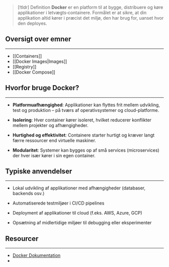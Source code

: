 > [!tldr] Definition
**Docker** er en platform til at bygge, distribuere og køre applikationer i letvægts‑containere. Formålet er at sikre, at din applikation altid kører i præcist det miljø, den har brug for, uanset hvor den deployes.

## Oversigt over emner
---
- [[Containers]]  
- [[Docker Images|Images]]  
- [[Registry]]  
- [[Docker Compose]]

## Hvorfor bruge Docker?
---
- **Platformuafhængighed**: Applikationer kan flyttes frit mellem udvikling, test og produktion – på tværs af operativsystemer og cloud-platforme.
    
- **Isolering**: Hver container kører isoleret, hvilket reducerer konflikter mellem projekter og afhængigheder.
    
- **Hurtighed og effektivitet**: Containere starter hurtigt og kræver langt færre ressourcer end virtuelle maskiner.
    
- **Modularitet**: Systemer kan bygges op af små services (microservices) der hver især kører i sin egen container.

## Typiske anvendelser
---
- Lokal udvikling af applikationer med afhængigheder (databaser, backends osv.)
    
- Automatiserede testmiljøer i CI/CD pipelines
    
- Deployment af applikationer til cloud (f.eks. AWS, Azure, GCP)
    
- Opsætning af midlertidige miljøer til debugging eller eksperimenter

## Resourcer
---
- [Docker Dokumentation](https://docs.docker.com/get-started/docker-overview/)
- 
